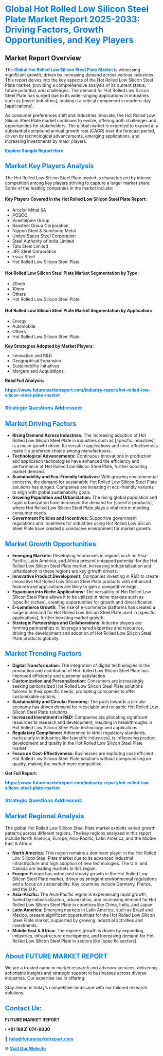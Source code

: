 <h1 style="color: #007BFF;">Global Hot Rolled Low Silicon Steel Plate Market Report 2025-2033: Driving Factors, Growth Opportunities, and Key Players</h1>

<section id="overview">
<h2>Market Report Overview</h2>
<p>The <a href="https://www.futuremarketreport.com/industry-report/hot-rolled-low-silicon-steel-plate-market" style="color: #007BFF; text-decoration: none;"><strong>Global Hot Rolled Low Silicon Steel Plate Market</strong></a> is witnessing significant growth, driven by increasing demand across various industries. This report delves into the key aspects of the Hot Rolled Low Silicon Steel Plate market, providing a comprehensive analysis of its current status, future potential, and challenges. The demand for Hot Rolled Low Silicon Steel Plate has surged due to its wide-ranging applications in industries such as [insert industries], making it a critical component in modern-day [applications].</p>
<p>As consumer preferences shift and industries innovate, the Hot Rolled Low Silicon Steel Plate market continues to evolve, offering both challenges and opportunities for stakeholders. The global market is expected to expand at a substantial compound annual growth rate (CAGR) over the forecast period, driven by technological advancements, emerging applications, and increasing investments by major players.</p>
</section>

<section id="overview">
<p><a href="https://www.futuremarketreport.com/request-sample/reportId=97349" style="color: #007BFF; text-decoration: none;"><strong>Explore Sample Report Here</strong></a></p>
</section>

<section id="key-players">
<h2 style="color: #007BFF;">Market Key Players Analysis</h2>
<p>The Hot Rolled Low Silicon Steel Plate market is characterized by intense competition among key players striving to capture a larger market share. Some of the leading companies in the market include:</p>
<h4>Key Players Covered in the Hot Rolled Low Silicon Steel Plate Report:</h4>
<ul><li>Arcelor Mittal SA</li><li>POSCO</li><li>Voestalpine Group</li><li>Baosteel Group Corporation</li><li>Nippon Steel &amp; Sumitomo Metal</li><li>United States Steel Corporation</li><li>Steel Authority of India Limited</li><li>Tata Steel Limited</li><li>JFE Steel Corporation</li><li>Essar Steel</li><li>Hot Rolled Low Silicon Steel Plate</li></ul>
<h4>Hot Rolled Low Silicon Steel Plate Market Segmentation by Type:</h4>
<ul><li>20mm</li><li>10mm</li><li>Others</li><li>Hot Rolled Low Silicon Steel Plate</li></ul>

<h4>Hot Rolled Low Silicon Steel Plate Market Segmentation by Application:</h4>
<ul><li>Energy</li><li>Automobile</li><li>Others</li><li>Hot Rolled Low Silicon Steel Plate</li></ul>
<p><strong>Key Strategies Adopted by Market Players:</strong></p>
<ul>
<li>Innovation and R&D</li>
<li>Geographical Expansion</li>
<li>Sustainability Initiatives</li>
<li>Mergers and Acquisitions</li>
</ul>
</section>

<section>
<p><strong>Read Full Analysis: </strong></p><a href="https://www.futuremarketreport.com/industry-report/hot-rolled-low-silicon-steel-plate-market" style="color: #007BFF; text-decoration: none;"><strong>https://www.futuremarketreport.com/industry-report/hot-rolled-low-silicon-steel-plate-market</strong></a>
<h3 style="color: #007BFF;">Strategic Questions Addressed:</h3>
</section>

<section id="driving-factors">
<h2 style="color: #007BFF;">Market Driving Factors</h2>
<ul>
<li><strong>Rising Demand Across Industries:</strong> The increasing adoption of Hot Rolled Low Silicon Steel Plate in industries such as [specific industries] is a major growth driver. Its versatile applications and cost-effectiveness make it a preferred choice among manufacturers.</li>
<li><strong>Technological Advancements:</strong> Continuous innovations in production and application technologies have enhanced the efficiency and performance of Hot Rolled Low Silicon Steel Plate, further boosting market demand.</li>
<li><strong>Sustainability and Eco-Friendly Initiatives:</strong> With growing environmental concerns, the demand for sustainable Hot Rolled Low Silicon Steel Plate solutions has surged. Companies are investing in eco-friendly variants to align with global sustainability goals.</li>
<li><strong>Growing Population and Urbanization:</strong> The rising global population and rapid urbanization have increased the demand for [specific products], where Hot Rolled Low Silicon Steel Plate plays a vital role in meeting consumer needs.</li>
<li><strong>Government Policies and Incentives:</strong> Supportive government regulations and incentives for industries using Hot Rolled Low Silicon Steel Plate have created a conducive environment for market growth.</li>
</ul>
</section>

<section id="growth-opportunities">
<h2 style="color: #007BFF;">Market Growth Opportunities</h2>
<ul>
<li><strong>Emerging Markets:</strong> Developing economies in regions such as Asia-Pacific, Latin America, and Africa present untapped potential for the Hot Rolled Low Silicon Steel Plate market. Increasing industrialization and urbanization in these regions are key growth drivers.</li>
<li><strong>Innovative Product Development:</strong> Companies investing in R&D to create innovative Hot Rolled Low Silicon Steel Plate products with enhanced features and applications are likely to gain a competitive edge.</li>
<li><strong>Expansion into Niche Applications:</strong> The versatility of Hot Rolled Low Silicon Steel Plate allows it to be utilized in niche markets such as [specific niches], creating opportunities for growth and diversification.</li>
<li><strong>E-commerce Growth:</strong> The rise of e-commerce platforms has created a surge in demand for Hot Rolled Low Silicon Steel Plate used in [specific applications], further boosting market growth.</li>
<li><strong>Strategic Partnerships and Collaborations:</strong> Industry players are forming partnerships to leverage shared expertise and resources, driving the development and adoption of Hot Rolled Low Silicon Steel Plate products globally.</li>
</ul>
</section>

<section id="trending-factors">
<h2 style="color: #007BFF;">Market Trending Factors</h2>
<ul>
<li><strong>Digital Transformation:</strong> The integration of digital technologies in the production and distribution of Hot Rolled Low Silicon Steel Plate has improved efficiency and customer satisfaction.</li>
<li><strong>Customization and Personalization:</strong> Consumers are increasingly seeking personalized Hot Rolled Low Silicon Steel Plate solutions tailored to their specific needs, prompting companies to offer customizable options.</li>
<li><strong>Sustainability and Circular Economy:</strong> The push towards a circular economy has driven demand for recyclable and reusable Hot Rolled Low Silicon Steel Plate solutions.</li>
<li><strong>Increased Investment in R&D:</strong> Companies are allocating significant resources to research and development, resulting in breakthroughs in Hot Rolled Low Silicon Steel Plate technology and applications.</li>
<li><strong>Regulatory Compliance:</strong> Adherence to strict regulatory standards, particularly in industries like [specific industries], is influencing product development and quality in the Hot Rolled Low Silicon Steel Plate market.</li>
<li><strong>Focus on Cost-Effectiveness:</strong> Businesses are exploring cost-efficient Hot Rolled Low Silicon Steel Plate solutions without compromising on quality, making the market more competitive.</li>
</ul>
</section>

<section>
<p><strong>Get Full Report: </strong></p><a href="https://www.futuremarketreport.com/industry-report/hot-rolled-low-silicon-steel-plate-market" style="color: #007BFF; text-decoration: none;"><strong>https://www.futuremarketreport.com/industry-report/hot-rolled-low-silicon-steel-plate-market</strong></a>
<h3 style="color: #007BFF;">Strategic Questions Addressed:</h3>
</section>


<section id="regional-analysis">
<h2 style="color: #007BFF;">Market Regional Analysis</h2>
<p>The global Hot Rolled Low Silicon Steel Plate market exhibits varied growth patterns across different regions. The key regions analyzed in this report include North America, Europe, Asia-Pacific, Latin America, and the Middle East & Africa:</p>
<ul>
<li><strong>North America:</strong> This region remains a dominant player in the Hot Rolled Low Silicon Steel Plate market due to its advanced industrial infrastructure and high adoption of new technologies. The U.S. and Canada are leading markets in this region.</li>
<li><strong>Europe:</strong> Europe has witnessed steady growth in the Hot Rolled Low Silicon Steel Plate market, driven by stringent environmental regulations and a focus on sustainability. Key countries include Germany, France, and the U.K.</li>
<li><strong>Asia-Pacific:</strong> The Asia-Pacific region is experiencing rapid growth, fueled by industrialization, urbanization, and increasing demand for Hot Rolled Low Silicon Steel Plate in countries like China, India, and Japan.</li>
<li><strong>Latin America:</strong> Emerging markets in Latin America, such as Brazil and Mexico, present significant opportunities for the Hot Rolled Low Silicon Steel Plate market, supported by growing industrial activities and investments.</li>
<li><strong>Middle East & Africa:</strong> The region’s growth is driven by expanding industries, infrastructure development, and increasing demand for Hot Rolled Low Silicon Steel Plate in sectors like [specific sectors].</li>
</ul>
</section>

<footer>
<h2 style="color: #007BFF;">About FUTURE MARKET REPORT</h2>
<p>We are a trusted name in market research and advisory services, delivering actionable insights and strategic support to businesses across diverse industries. Our expertise lies in offering:</p>

<p>Stay ahead in today’s competitive landscape with our tailored research solutions.</p>

<h2 style="color: #007BFF;">Contact Us:</h2>
<p><strong>FUTURE MARKET REPORT</strong></p>
<p>📞 <strong>+91 (883) 074-8030</strong></p>
<p>📧 <strong><a href="mailto:help@futuremarketreport.com" style="color: #007BFF;">help@futuremarketreport.com</a></strong></p>
<p>🌐 <strong><a href="https://www.futuremarketreport.com/" style="color: #007BFF;">Visit Our Website</a></strong></p>
</footer>